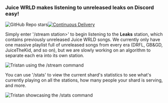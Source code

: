 ### Juice WRLD makes listening to unreleased leaks on Discord easy!

![GitHub Repo stars](https://img.shields.io/github/stars/twisttaan/JuiceWRLD?style=social)[![Continuous Delivery](https://github.com/twisttaan/JuiceWRLD/actions/workflows/cd.yml/badge.svg)](https://github.com/twisttaan/JuiceWRLD/actions/workflows/cd.yml)

Simply enter '/stream station>' to begin listening to the **Leaks** station, which contains previously unreleased Juice WRLD songs. We currently only have one massive playlist full of unreleased songs from every era (DRFL, GB&GD, JuiceTheKid, and so on), but we are slowly working on an algorithm to separate each era into its own station.

![Tristan using the /stream command](https://i.imgur.com/UaF6Ya2.png)

You can use '/stats' to view the current shard's statistics to see what's currently playing on all the stations, how many people your shard is serving, and more.

![Tristan showcasing the /stats command](https://i.imgur.com/uLYyZqi.png)
